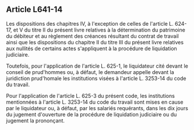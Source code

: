 Article L641-14
----
Les dispositions des chapitres IV, à l'exception de celles de l'article L.
624-17, et V du titre II du présent livre relatives à la détermination du
patrimoine du débiteur et au règlement des créances résultant du contrat de
travail ainsi que les dispositions du chapitre II du titre III du présent livre
relatives aux nullités de certains actes s'appliquent à la procédure de
liquidation judiciaire.

Toutefois, pour l'application de l'article L. 625-1, le liquidateur cité devant
le conseil de prud'hommes ou, à défaut, le demandeur appelle devant la
juridiction prud'homale les institutions visées à l'article L. 3253-14 du code
du travail.

Pour l'application de l'article L. 625-3 du présent code, les institutions
mentionnées à l'article L. 3253-14 du code du travail sont mises en cause par le
liquidateur ou, à défaut, par les salariés requérants, dans les dix jours du
jugement d'ouverture de la procédure de liquidation judiciaire ou du jugement la
prononçant.
